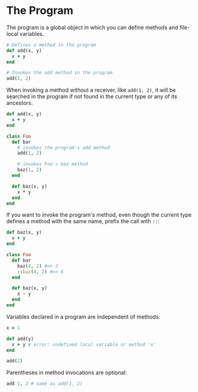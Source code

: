 # The Program

The program is a global object in which you can define methods and file-local variables.

``` ruby
# Defines a method in the program
def add(x, y)
  x + y
end

# Invokes the add method in the program
add(1, 2)
```

When invoking a method without a receiver, like `add(1, 2)`, it will be searched in the program if not found in the current type or any of its ancestors.

```ruby
def add(x, y)
  x + y
end

class Foo
  def bar
    # invokes the program's add method
    add(1, 2)

    # invokes Foo's baz method
    baz(1, 2)
  end

  def baz(x, y)
    x * y
  end
end
```

If you want to invoke the program's method, even though the current type defines a method with the same name, prefix the call with `::`:

```ruby
def baz(x, y)
  x + y
end

class Foo
  def bar
    baz(4, 2) #=> 2
    ::baz(4, 2) #=> 6
  end

  def baz(x, y)
    x - y
  end
end
```

Variables declared in a program are independent of methods:

``` ruby
x = 1

def add(y)
  x + y # error: undefined local variable or method 'x'
end

add(2)
```

Parentheses in method invocations are optional:

```ruby
add 1, 2 # same as add(1, 2)
```

